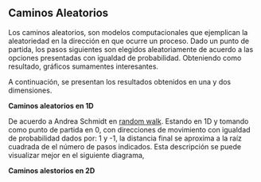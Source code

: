 ## Caminos Aleatorios

Los caminos aleatorios, son modelos computacionales que ejemplican la aleatoriedad en la dirección en que ocurre un proceso. 
Dado un punto de partida, los pasos siguientes son elegidos aleatoriamente de acuerdo a las opciones presentadas con igualdad
de probabilidad. Obteniendo como resultado, gráficos sumamentes interesantes.

A continuación, se presentan los resultados obtenidos en una y dos dimensiones.

**Caminos aleatorios en 1D**

De acuerdo a Andrea Schmidt en [random walk](https://www.mit.edu/~kardar/teaching/projects/chemotaxis(AndreaSchmidt)/random.htm). 
Estando en 1D y tomando como punto de partida en 0, con direcciones de movimiento con igualdad de probabilidad dados por: 1 y -1,
la distancia final se aproxima a la raíz cuadrada de el número de pasos indicados. Esta descripción se puede visualizar mejor en 
el siguiente diagrama,



**Caminos alestorios en 2D**

